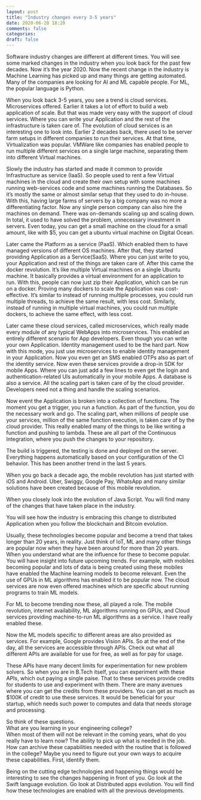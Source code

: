 ```yaml
---
layout: post
title: "Industry changes every 3-5 years"
date: 2020-06-20 18:20
comments: false
categories:
draft: false
---
```


Software industry changes are different at different times. You will see some marked changes in the industry when you look back for the past few decades. Now it’s the year 2020. Now the recent change in the industry is Machine Learning has picked up and many things are getting automated. Many of the companies are looking for AI and ML capable people. For ML, the popular language is Python.

When you look back 3-5 years, you see a trend is cloud services. Microservices offered. Earlier it takes a lot of effort to build a web application of scale. But that was made very easy with the support of cloud services. Where you can write your Application and the rest of the infrastructure is taken care of. The evolution of cloud services is an interesting one to look into. Earlier 2 decades back, there used to be server farm setups in different companies to run their services. At that time, Virtualization was popular. VMWare like companies has enabled people to run multiple different services on a single large machine, separating them into different Virtual machines.

Slowly the industry has started and made it common to provide Infrastructure as service (IaaS). So people used to rent a few Virtual machines in the cloud and create their own setup with some machines running web-services code and some machines running the Databases. So it’s mostly the same or almost similar setup that they used to do in-house. With this, having large farms of servers by a big company was no more a differentiating factor. Now any single person company can also hire the machines on demand. There was on-demands scaling up and scaling down. In total, it used to have solved the problem, unnecessary investment in servers. Even today, you can get a small machine on the cloud for a small amount, like with \$5, you can get a ubuntu virtual machine on Digital Ocean.

Later came the Platform as a service (PaaS). Which enabled them to have managed versions of different OS machines. After that, they started providing Application as a Service(SaaS). Where you can just write to you, your Application and rest of the things are taken care of. After this came the docker revolution. It’s like multiple Virtual machines on a single Ubuntu machine. It basically provides a virtual environment for an application to run. With this, people can now just zip their Application, which can be run on a docker. Proving many dockers to scale the Application was cost-effective. It’s similar to instead of running multiple processes, you could run multiple threads, to achieve the same result, with less cost. Similarly, instead of running in multiple virtual machines, you could run multiple dockers, to achieve the same effect, with less cost.

Later came these cloud services, called microservices, which really made every module of any typical WebApps into microservices. This enabled an entirely different scenario for App developers. Even though you can write your own Application. Identity management used to be the hard part. Now with this mode, you just use microservices to enable identity management in your Application. Now you even get an SMS enabled OTPs also as part of the identity service. Now even these services provide a drop-in SDK for mobile Apps. Where you can just add a few lines to even get the login and authentication-related UIs automatically in your mobile Apps. A database is also a service. All the scaling part is taken care of by the cloud provider. Developers need not a thing and handle the scaling scenarios.

Now event the Application is broken into a collection of functions. The moment you get a trigger, you run a function. As part of the function, you do the necessary work and go. The scaling part, when millions of people use your services, million of the same function execution, is taken care of by the cloud provider. This really enabled many of the things to be like writing a function and pushing to lambda. These are all part of the Continuous Integration, where you push the changes to your repository.

The build is triggered, the testing is done and deployed on the server. Everything happens automatically based on your configuration of the CI behavior. This has been another trend in the last 5 years.

When you go back a decade ago, the mobile revolution has just started with iOS and Android. Uber, Swiggy, Google Pay, WhatsApp and many similar solutions have been created because of this mobile revolution.

When you closely look into the evolution of Java Script. You will find many of the changes that have taken place in the industry.

You will see how the industry is embracing this change to distributed Application when you follow the blockchain and Bitcoin evolution.

Usually, these technologies become popular and become a trend that takes longer than 20 years, in reality. Just think of IoT, ML and many other things are popular now when they have been around for more than 20 years. When you understand what are the influence for these to become popular. You will have insight into future upcoming trends. For example, with mobiles becoming popular and lots of data is being created using these mobiles have enabled the Machine learning models to become relevant. Even the use of GPUs in ML algorithms has enabled it to be popular now. The cloud services are now even offered machines which are specific about running programs to train ML models.

For ML to become trending now these, all played a role. The mobile revolution, internet availability, ML algorithms running on GPUs, and Cloud services providing machine-to-run ML algorithms as a service. I have really enabled these.

Now the ML models specific to different areas are also provided as services. For example, Google provides Vision APIs. So at the end of the day, all the services are accessible through APIs. Check out what all different APIs are available for use for free, as well as for pay for usage.

These APIs have many decent limits for experimentation for new problem solvers. So when you are in B.Tech itself, you can experiment with these APIs, which out paying a single paise. That to these services provide credits for students to use and experiment with them. There are many avenues where you can get the credits from these providers. You can get as much as \$100K of credit to use these services. It would be beneficial for your startup, which needs such power to computes and data that needs storage and processing.

So think of these questions.  
What are you learning in your engineering college?  
When most of them will not be relevant in the coming years, what do you really have to learn now? The ability to pick up what is needed in the job.  
How can archive these capabilities needed with the routine that is followed in the college? Maybe you need to figure out your own ways to acquire these capabilities. First, identify them.

Being on the cutting edge technologies and happening things would be interesting to see the changes happening in front of you. Go look at the Swift language evolution. Go look at Distributed apps evolution. You will find how these technologies are enabled with all the previous developments.
